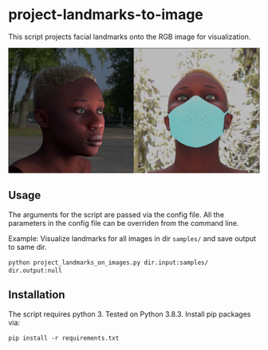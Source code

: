 # project-landmarks-to-image
This script projects facial landmarks onto the RGB image for visualization.

![Method](images/landmarks_sample.png)

## Usage
The arguments for the script are passed via the config file. All the parameters in the
 config file can be overriden from the command line. 
 
Example: Visualize landmarks for all images in dir `samples/` and save output to same dir.
 
 ```shell script
python project_landmarks_on_images.py dir.input:samples/ dir.output:null
```

## Installation
The script requires python 3. Tested on Python 3.8.3. Install pip packages via:

```shell script
pip install -r requirements.txt
```